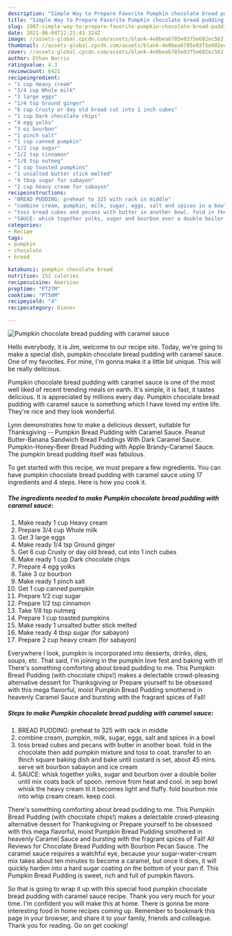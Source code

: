 ```yaml
---
description: "Simple Way to Prepare Favorite Pumpkin chocolate bread pudding with caramel sauce"
title: "Simple Way to Prepare Favorite Pumpkin chocolate bread pudding with caramel sauce"
slug: 1907-simple-way-to-prepare-favorite-pumpkin-chocolate-bread-pudding-with-caramel-sauce
date: 2021-06-04T12:21:43.324Z
image: //assets-global.cpcdn.com/assets/blank-4e0bea6785e03f5e602ec562f230caae08da540cada707380b4fe1bbebba43da.png
thumbnail: //assets-global.cpcdn.com/assets/blank-4e0bea6785e03f5e602ec562f230caae08da540cada707380b4fe1bbebba43da.png
cover: //assets-global.cpcdn.com/assets/blank-4e0bea6785e03f5e602ec562f230caae08da540cada707380b4fe1bbebba43da.png
author: Ethan Norris
ratingvalue: 4.3
reviewcount: 6421
recipeingredient:
- "1 cup Heavy cream"
- "3/4 cup Whole milk"
- "3 large eggs"
- "1/4 tsp Ground ginger"
- "6 cup Crusty or day old bread cut into 1 inch cubes"
- "1 cup Dark chocolate chips"
- "4 egg yolks"
- "3 oz bourbon"
- "1 pinch salt"
- "1 cup canned pumpkin"
- "1/2 cup sugar"
- "1/2 tsp cinnamon"
- "1/8 tsp nutmeg"
- "1 cup toasted pumpkins"
- "1 unsalted butter stick melted"
- "4 tbsp sugar for sabayon"
- "2 cup heavy cream for sabayon"
recipeinstructions:
- "BREAD PUDDING: preheat to 325 with rack in middle"
- "combine cream, pumpkin, milk, sugar, eggs, salt and spices in a bowl"
- "toss bread cubes and pecans with butter in another bowl. fold in the chocolate then add pumpkin mixture and toss to coat. transfer to an 9inch square baking dish and bake until custard is set, about 45 mins. serve wit bourbon sabayon and ice cream"
- "SAUCE: whisk together yolks, sugar and bourbon over a double boiler until mix coats back of spoon. remove from heat and cool. in sep bowl whisk the heavy cream til it becomes light and fluffy. fold bourbon mix into whip cream cream. keep cool."
categories:
- Recipe
tags:
- pumpkin
- chocolate
- bread

katakunci: pumpkin chocolate bread 
nutrition: 152 calories
recipecuisine: American
preptime: "PT27M"
cooktime: "PT50M"
recipeyield: "4"
recipecategory: Dinner

---
```



![Pumpkin chocolate bread pudding with caramel sauce](//assets-global.cpcdn.com/assets/blank-4e0bea6785e03f5e602ec562f230caae08da540cada707380b4fe1bbebba43da.png)

Hello everybody, it is Jim, welcome to our recipe site. Today, we're going to make a special dish, pumpkin chocolate bread pudding with caramel sauce. One of my favorites. For mine, I'm gonna make it a little bit unique. This will be really delicious.

Pumpkin chocolate bread pudding with caramel sauce is one of the most well liked of recent trending meals on earth. It's simple, it is fast, it tastes delicious. It is appreciated by millions every day. Pumpkin chocolate bread pudding with caramel sauce is something which I have loved my entire life. They're nice and they look wonderful.

Lynn demonstrates how to make a delicious dessert, suitable for Thanksgiving -- Pumpkin Bread Pudding with Caramel Sauce. Peanut Butter-Banana Sandwich Bread Puddings With Dark Caramel Sauce. Pumpkin-Honey-Beer Bread Pudding with Apple Brandy-Caramel Sauce. The pumpkin bread pudding itself was fabulous.


To get started with this recipe, we must prepare a few ingredients. You can have pumpkin chocolate bread pudding with caramel sauce using 17 ingredients and 4 steps. Here is how you cook it.

<!--inarticleads1-->

##### The ingredients needed to make Pumpkin chocolate bread pudding with caramel sauce:

1. Make ready 1 cup Heavy cream
1. Prepare 3/4 cup Whole milk
1. Get 3 large eggs
1. Make ready 1/4 tsp Ground ginger
1. Get 6 cup Crusty or day old bread, cut into 1 inch cubes
1. Make ready 1 cup Dark chocolate chips
1. Prepare 4 egg yolks
1. Take 3 oz bourbon
1. Make ready 1 pinch salt
1. Get 1 cup canned pumpkin
1. Prepare 1/2 cup sugar
1. Prepare 1/2 tsp cinnamon
1. Take 1/8 tsp nutmeg
1. Prepare 1 cup toasted pumpkins
1. Make ready 1 unsalted butter stick melted
1. Make ready 4 tbsp sugar (for sabayon)
1. Prepare 2 cup heavy cream (for sabayon)


Everywhere I look, pumpkin is incorporated into desserts, drinks, dips, soups, etc. That said, I&#39;m joining in the pumpkin love fest and baking with it! There&#39;s something comforting about bread pudding to me. This Pumpkin Bread Pudding (with chocolate chips!) makes a delectable crowd-pleasing alternative dessert for Thanksgiving or Prepare yourself to be obsessed with this mega flavorful, moist Pumpkin Bread Pudding smothered in heavenly Caramel Sauce and bursting with the fragrant spices of Fall! 

<!--inarticleads2-->

##### Steps to make Pumpkin chocolate bread pudding with caramel sauce:

1. BREAD PUDDING: preheat to 325 with rack in middle
1. combine cream, pumpkin, milk, sugar, eggs, salt and spices in a bowl
1. toss bread cubes and pecans with butter in another bowl. fold in the chocolate then add pumpkin mixture and toss to coat. transfer to an 9inch square baking dish and bake until custard is set, about 45 mins. serve wit bourbon sabayon and ice cream
1. SAUCE: whisk together yolks, sugar and bourbon over a double boiler until mix coats back of spoon. remove from heat and cool. in sep bowl whisk the heavy cream til it becomes light and fluffy. fold bourbon mix into whip cream cream. keep cool.


There&#39;s something comforting about bread pudding to me. This Pumpkin Bread Pudding (with chocolate chips!) makes a delectable crowd-pleasing alternative dessert for Thanksgiving or Prepare yourself to be obsessed with this mega flavorful, moist Pumpkin Bread Pudding smothered in heavenly Caramel Sauce and bursting with the fragrant spices of Fall! All Reviews for Chocolate Bread Pudding with Bourbon Pecan Sauce. The caramel sauce requires a watchful eye, because your sugar-water-cream mix takes about ten minutes to become a caramel, but once it does, it will quickly harden into a hard sugar coating on the bottom of your pan if. This Pumpkin Bread Pudding is sweet, rich and full of pumpkin flavors. 

So that is going to wrap it up with this special food pumpkin chocolate bread pudding with caramel sauce recipe. Thank you very much for your time. I'm confident you will make this at home. There is gonna be more interesting food in home recipes coming up. Remember to bookmark this page in your browser, and share it to your family, friends and colleague. Thank you for reading. Go on get cooking!
